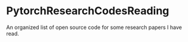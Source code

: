 # PytorchResearchCodesReading
An organized list of open source code for some research papers I have read.
